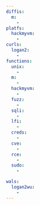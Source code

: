 ```yaml
---
diffis:
  m:
    -
platfs:
  hackmyvm:
    -
curls:
  logan2:
    -
functions:
  unix:
    -
  m:
    -
  hackmyvm:
    -
  fuzz:
    -
  sqli:
    -
  lfi:
    -
  creds:
    -
  cve:
    -
  rce:
    -
  sudo:
    -

wals:
  logan2wu:
    -
---
```

